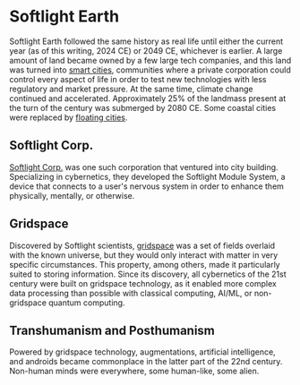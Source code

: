 # Softlight Earth

Softlight Earth followed the same history as real life until either the current year (as of this writing, 2024 CE) or 2049 CE, whichever is earlier. A large amount of land became owned by a few large tech companies, and this land was turned into [smart cities](smart-cities.md), communities where a private corporation could control every aspect of life in order to test new technologies with less regulatory and market pressure. At the same time, climate change continued and accelerated. Approximately 25% of the landmass present at the turn of the century was submerged by 2080 CE. Some coastal cities were replaced by [floating cities](floating-cities.md).

## Softlight Corp.

[Softlight Corp.](softlight-corp.md) was one such corporation that ventured into city building. Specializing in cybernetics, they developed the Softlight Module System, a device that connects to a user's nervous system in order to enhance them physically, mentally, or otherwise.

## Gridspace

Discovered by Softlight scientists, [gridspace](gridspace.md) was a set of fields overlaid with the known universe, but they would only interact with matter in very specific circumstances. This property, among others, made it particularly suited to storing information. Since its discovery, all cybernetics of the 21st century were built on gridspace technology, as it enabled more complex data processing than possible with classical computing, AI/ML, or non-gridspace quantum computing.

## Transhumanism and Posthumanism

Powered by gridspace technology, augmentations, artificial intelligence, and androids became commonplace in the latter part of the 22nd century. Non-human minds were everywhere, some human-like, some alien.